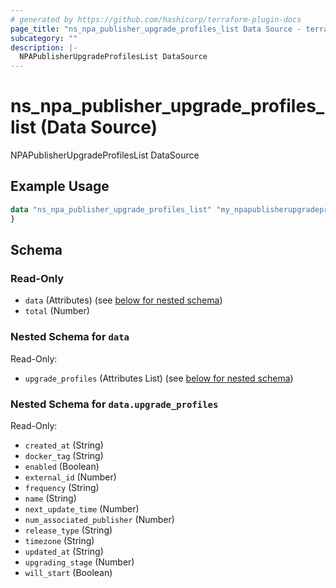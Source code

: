 ```yaml
---
# generated by https://github.com/hashicorp/terraform-plugin-docs
page_title: "ns_npa_publisher_upgrade_profiles_list Data Source - terraform-provider-ns"
subcategory: ""
description: |-
  NPAPublisherUpgradeProfilesList DataSource
---
```


# ns_npa_publisher_upgrade_profiles_list (Data Source)

NPAPublisherUpgradeProfilesList DataSource

## Example Usage

```terraform
data "ns_npa_publisher_upgrade_profiles_list" "my_npapublisherupgradeprofileslist" {
}
```

<!-- schema generated by tfplugindocs -->
## Schema

### Read-Only

- `data` (Attributes) (see [below for nested schema](#nestedatt--data))
- `total` (Number)

<a id="nestedatt--data"></a>
### Nested Schema for `data`

Read-Only:

- `upgrade_profiles` (Attributes List) (see [below for nested schema](#nestedatt--data--upgrade_profiles))

<a id="nestedatt--data--upgrade_profiles"></a>
### Nested Schema for `data.upgrade_profiles`

Read-Only:

- `created_at` (String)
- `docker_tag` (String)
- `enabled` (Boolean)
- `external_id` (Number)
- `frequency` (String)
- `name` (String)
- `next_update_time` (Number)
- `num_associated_publisher` (Number)
- `release_type` (String)
- `timezone` (String)
- `updated_at` (String)
- `upgrading_stage` (Number)
- `will_start` (Boolean)


